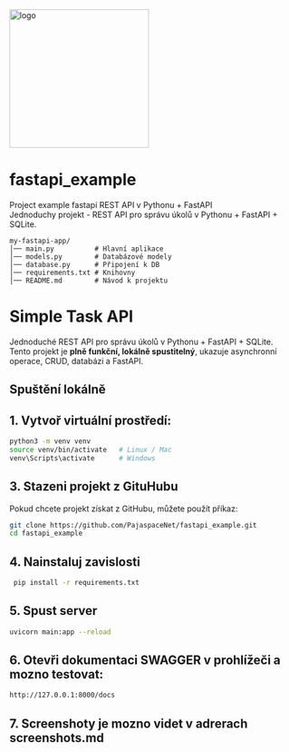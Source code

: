 


<img width="246" height="244" alt="logo" src="https://github.com/user-attachments/assets/7e2d6812-059d-42ab-9e48-1efa2bf735c9" />



# fastapi_example

Project example fastapi  REST API v Pythonu + FastAPI <br>
Jednoduchy projekt -  REST API pro správu úkolů v Pythonu + FastAPI + SQLite.

```
my-fastapi-app/
│── main.py          # Hlavní aplikace
│── models.py        # Databázové modely
│── database.py      # Připojení k DB
│── requirements.txt # Knihovny
│── README.md        # Návod k projektu
```

# Simple Task API

Jednoduché REST API pro správu úkolů v Pythonu + FastAPI + SQLite.
Tento projekt je **plně funkční, lokálně spustitelný**, ukazuje asynchronní operace, CRUD, databázi a FastAPI.  

## Spuštění lokálně

## 1. Vytvoř virtuální prostředí:
```bash
python3 -m venv venv
source venv/bin/activate   # Linux / Mac
venv\Scripts\activate      # Windows
```

## 3. Stazeni projekt z GituHubu 

Pokud chcete projekt získat z GitHubu, můžete použít příkaz:

```bash
git clone https://github.com/PajaspaceNet/fastapi_example.git
cd fastapi_example
```

## 4. Nainstaluj zavislosti
```bash
 pip install -r requirements.txt
```
## 5. Spust server
```bash
uvicorn main:app --reload
```

## 6. Otevři dokumentaci SWAGGER  v prohlížeči a mozno testovat:
```bash
http://127.0.0.1:8000/docs
```
## 7. Screenshoty je mozno videt v adrerach screenshots.md
